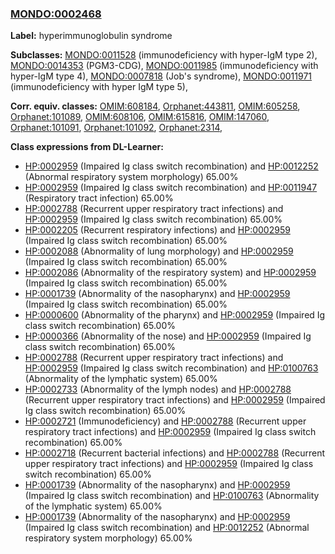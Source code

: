
### [MONDO:0002468](http://purl.obolibrary.org/obo/MONDO_0002468)
**Label:** hyperimmunoglobulin syndrome

**Subclasses:** [MONDO:0011528](http://purl.obolibrary.org/obo/MONDO_0011528) (immunodeficiency with hyper-IgM type 2), [MONDO:0014353](http://purl.obolibrary.org/obo/MONDO_0014353) (PGM3-CDG), [MONDO:0011985](http://purl.obolibrary.org/obo/MONDO_0011985) (immunodeficiency with hyper-IgM type 4), [MONDO:0007818](http://purl.obolibrary.org/obo/MONDO_0007818) (Job's syndrome), [MONDO:0011971](http://purl.obolibrary.org/obo/MONDO_0011971) (immunodeficiency with hyper IgM type 5), 

**Corr. equiv. classes:** [OMIM:608184](http://purl.obolibrary.org/obo/OMIM_608184), [Orphanet:443811](http://www.orpha.net/ORDO/Orphanet_443811), [OMIM:605258](http://purl.obolibrary.org/obo/OMIM_605258), [Orphanet:101089](http://www.orpha.net/ORDO/Orphanet_101089), [OMIM:608106](http://purl.obolibrary.org/obo/OMIM_608106), [OMIM:615816](http://purl.obolibrary.org/obo/OMIM_615816), [OMIM:147060](http://purl.obolibrary.org/obo/OMIM_147060), [Orphanet:101091](http://www.orpha.net/ORDO/Orphanet_101091), [Orphanet:101092](http://www.orpha.net/ORDO/Orphanet_101092), [Orphanet:2314](http://www.orpha.net/ORDO/Orphanet_2314), 

**Class expressions from DL-Learner:**

- [HP:0002959](http://purl.obolibrary.org/obo/HP_0002959) (Impaired Ig class switch recombination) and [HP:0012252](http://purl.obolibrary.org/obo/HP_0012252) (Abnormal respiratory system morphology) 65.00%
- [HP:0002959](http://purl.obolibrary.org/obo/HP_0002959) (Impaired Ig class switch recombination) and [HP:0011947](http://purl.obolibrary.org/obo/HP_0011947) (Respiratory tract infection) 65.00%
- [HP:0002788](http://purl.obolibrary.org/obo/HP_0002788) (Recurrent upper respiratory tract infections) and [HP:0002959](http://purl.obolibrary.org/obo/HP_0002959) (Impaired Ig class switch recombination) 65.00%
- [HP:0002205](http://purl.obolibrary.org/obo/HP_0002205) (Recurrent respiratory infections) and [HP:0002959](http://purl.obolibrary.org/obo/HP_0002959) (Impaired Ig class switch recombination) 65.00%
- [HP:0002088](http://purl.obolibrary.org/obo/HP_0002088) (Abnormality of lung morphology) and [HP:0002959](http://purl.obolibrary.org/obo/HP_0002959) (Impaired Ig class switch recombination) 65.00%
- [HP:0002086](http://purl.obolibrary.org/obo/HP_0002086) (Abnormality of the respiratory system) and [HP:0002959](http://purl.obolibrary.org/obo/HP_0002959) (Impaired Ig class switch recombination) 65.00%
- [HP:0001739](http://purl.obolibrary.org/obo/HP_0001739) (Abnormality of the nasopharynx) and [HP:0002959](http://purl.obolibrary.org/obo/HP_0002959) (Impaired Ig class switch recombination) 65.00%
- [HP:0000600](http://purl.obolibrary.org/obo/HP_0000600) (Abnormality of the pharynx) and [HP:0002959](http://purl.obolibrary.org/obo/HP_0002959) (Impaired Ig class switch recombination) 65.00%
- [HP:0000366](http://purl.obolibrary.org/obo/HP_0000366) (Abnormality of the nose) and [HP:0002959](http://purl.obolibrary.org/obo/HP_0002959) (Impaired Ig class switch recombination) 65.00%
- [HP:0002788](http://purl.obolibrary.org/obo/HP_0002788) (Recurrent upper respiratory tract infections) and [HP:0002959](http://purl.obolibrary.org/obo/HP_0002959) (Impaired Ig class switch recombination) and [HP:0100763](http://purl.obolibrary.org/obo/HP_0100763) (Abnormality of the lymphatic system) 65.00%
- [HP:0002733](http://purl.obolibrary.org/obo/HP_0002733) (Abnormality of the lymph nodes) and [HP:0002788](http://purl.obolibrary.org/obo/HP_0002788) (Recurrent upper respiratory tract infections) and [HP:0002959](http://purl.obolibrary.org/obo/HP_0002959) (Impaired Ig class switch recombination) 65.00%
- [HP:0002721](http://purl.obolibrary.org/obo/HP_0002721) (Immunodeficiency) and [HP:0002788](http://purl.obolibrary.org/obo/HP_0002788) (Recurrent upper respiratory tract infections) and [HP:0002959](http://purl.obolibrary.org/obo/HP_0002959) (Impaired Ig class switch recombination) 65.00%
- [HP:0002718](http://purl.obolibrary.org/obo/HP_0002718) (Recurrent bacterial infections) and [HP:0002788](http://purl.obolibrary.org/obo/HP_0002788) (Recurrent upper respiratory tract infections) and [HP:0002959](http://purl.obolibrary.org/obo/HP_0002959) (Impaired Ig class switch recombination) 65.00%
- [HP:0001739](http://purl.obolibrary.org/obo/HP_0001739) (Abnormality of the nasopharynx) and [HP:0002959](http://purl.obolibrary.org/obo/HP_0002959) (Impaired Ig class switch recombination) and [HP:0100763](http://purl.obolibrary.org/obo/HP_0100763) (Abnormality of the lymphatic system) 65.00%
- [HP:0001739](http://purl.obolibrary.org/obo/HP_0001739) (Abnormality of the nasopharynx) and [HP:0002959](http://purl.obolibrary.org/obo/HP_0002959) (Impaired Ig class switch recombination) and [HP:0012252](http://purl.obolibrary.org/obo/HP_0012252) (Abnormal respiratory system morphology) 65.00%


